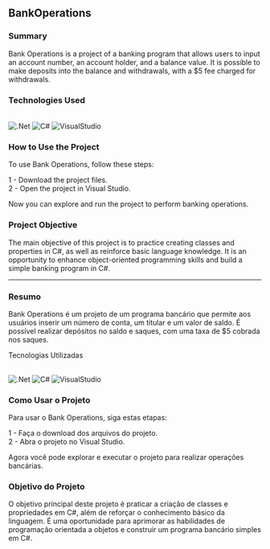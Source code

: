 ## BankOperations

### Summary
Bank Operations is a project of a banking program that allows users to input an account number, an account holder, and a balance value. It is possible to make deposits into the balance and withdrawals, with a $5 fee charged for withdrawals.

### Technologies Used
<div style = "display: inline_block"></br>
    <img align_item ="center" alt = ".Net" src = "https://img.shields.io/badge/.NET-5C2D91?style=for-the-badge&logo=.net&logoColor=white"/>
    <img align_item ="center" alt = "C#" src = "https://img.shields.io/badge/C%23-239120?style=for-the-badge&logo=c-sharp&logoColor=whit"/> 
    <img align_item = "center" alt = "VisualStudio" src = "https://img.shields.io/badge/Visual_Studio-5C2D91?style=for-the-badge&logo=visual%20studio&logoColor=white"/>
</div>

### How to Use the Project
To use Bank Operations, follow these steps:

1 - Download the project files.</br>
2 - Open the project in Visual Studio.

Now you can explore and run the project to perform banking operations.

### Project Objective
The main objective of this project is to practice creating classes and properties in C#, as well as reinforce basic language knowledge. It is an opportunity to enhance object-oriented programming skills and build a simple banking program in C#.

------------------------------------------------------------------------------------------------------------------------------------------------------------------------------------------------
### Resumo
Bank Operations é um projeto de um programa bancário que permite aos usuários inserir um número de conta, um titular e um valor de saldo. É possível realizar depósitos no saldo e saques, com uma taxa de $5 cobrada nos saques.

Tecnologias Utilizadas
<div style = "display: inline_block"></br>
    <img align_item ="center" alt = ".Net" src = "https://img.shields.io/badge/.NET-5C2D91?style=for-the-badge&logo=.net&logoColor=white"/>
    <img align_item ="center" alt = "C#" src = "https://img.shields.io/badge/C%23-239120?style=for-the-badge&logo=c-sharp&logoColor=whit"/> 
    <img align_item = "center" alt = "VisualStudio" src = "https://img.shields.io/badge/Visual_Studio-5C2D91?style=for-the-badge&logo=visual%20studio&logoColor=white"/>
</div>

### Como Usar o Projeto
Para usar o Bank Operations, siga estas etapas:

1 - Faça o download dos arquivos do projeto.</br>
2 - Abra o projeto no Visual Studio.

Agora você pode explorar e executar o projeto para realizar operações bancárias.

### Objetivo do Projeto
O objetivo principal deste projeto é praticar a criação de classes e propriedades em C#, além de reforçar o conhecimento básico da linguagem. É uma oportunidade para aprimorar as habilidades de programação orientada a objetos e construir um programa bancário simples em C#.
